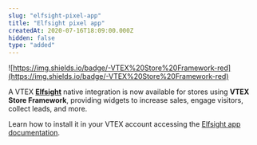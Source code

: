 ```yaml
---
slug: "elfsight-pixel-app"
title: "Elfsight pixel app"
createdAt: 2020-07-16T18:09:00.000Z
hidden: false
type: "added"
---
```


![https://img.shields.io/badge/-VTEX%20Store%20Framework-red](https://img.shields.io/badge/-VTEX%20Store%20Framework-red)

A VTEX [**Elfsight**](https://elfsight.com/?gclid=EAIaIQobChMI4Yejsrnh6gIVVQmRCh0UPgQJEAAYASAAEgIvR_D_BwE) native integration is now available for stores using **VTEX Store Framework**, providing widgets to increase sales, engage visitors, collect leads, and more.

Learn how to install it in your VTEX account accessing the [Elfsight app documentation](https://vtex.io/docs/components/pixel/vtex.elfsight/).